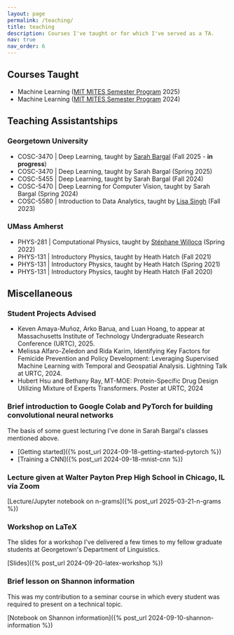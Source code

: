 ```yaml
---
layout: page
permalink: /teaching/
title: teaching
description: Courses I've taught or for which I've served as a TA.
nav: true
nav_order: 6
---
```


## Courses Taught

- Machine Learning ([MIT MITES Semester Program](https://mites.mit.edu/) 2025)
- Machine Learning ([MIT MITES Semester Program](https://mites.mit.edu/) 2024)

## Teaching Assistantships

### Georgetown University

- COSC-3470 | Deep Learning, taught by [Sarah Bargal](https://bargal.georgetown.domains/) (Fall 2025 - **in progress**)
- COSC-3470 | Deep Learning, taught by Sarah Bargal (Spring 2025)
- COSC-5455 | Deep Learning, taught by Sarah Bargal (Fall 2024)
- COSC-5470 | Deep Learning for Computer Vision, taught by Sarah Bargal (Spring 2024)
- COSC-5580 | Introduction to Data Analytics, taught by [Lisa Singh](https://people.cs.georgetown.edu/~singh/) (Fall 2023)

### UMass Amherst

- PHYS-281 | Computational Physics, taught by [St&eacute;phane Willocq](https://websites.umass.edu/willocq/) (Spring 2022)
- PHYS-131 | Introductory Physics, taught by Heath Hatch (Fall 2021)
- PHYS-131 | Introductory Physics, taught by Heath Hatch (Spring 2021)
- PHYS-131 | Introductory Physics, taught by Heath Hatch (Fall 2020)

## Miscellaneous

### Student Projects Advised

- Keven Amaya-Muñoz, Arko Barua, and Luan Hoang, to appear at Massachusetts Institute of Technology Undergraduate Research Conference (URTC), 2025.
- Melissa Alfaro-Zeledon and Rida Karim, Identifying Key Factors for Femicide Prevention and Policy Development: Leveraging Supervised Machine Learning with Temporal and Geospatial Analysis. Lightning Talk at URTC, 2024.
- Hubert Hsu and Bethany Ray, MT-MOE: Protein-Specific Drug Design Utilizing Mixture of Experts Transformers. Poster at URTC, 2024

### Brief introduction to Google Colab and PyTorch for building convolutional neural networks

The basis of some guest lecturing I've done in Sarah Bargal's classes mentioned above.

- [Getting started]({% post_url 2024-09-18-getting-started-pytorch %})
- [Training a CNN]({% post_url 2024-09-18-mnist-cnn %})

### Lecture given at Walter Payton Prep High School in Chicago, IL via Zoom

[Lecture/Jupyter notebook on n-grams]({% post_url 2025-03-21-n-grams %})

### Workshop on LaTeX

The slides for a workshop I've delivered a few times to my fellow graduate students at Georgetown's Department of Linguistics.

[Slides]({% post_url 2024-09-20-latex-workshop %})

### Brief lesson on Shannon information

This was my contribution to a seminar course in which every student was required to present on a technical topic.

[Notebook on Shannon information]({% post_url 2024-09-10-shannon-information %})
